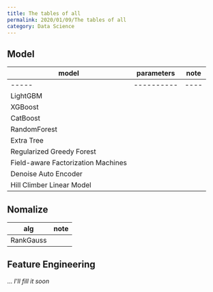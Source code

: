 ```yaml
---
title: The tables of all
permalink: 2020/01/09/The tables of all
category: Data Science
---
```

## Model
|model|parameters|note|
|-----|----------|----|
|-----|----------|----|
|LightGBM|   |  |
|XGBoost| |   |
|CatBoost| |   |
|RandomForest|   |    |
|Extra Tree| |  |
|Regularized Greedy Forest| | |
|Field-aware Factorization Machines| | |
|Denoise Auto Encoder| | |
|Hill Climber Linear Model| | |


## Nomalize
|alg|note|
|---|----|
|RankGauss|    |

## Feature Engineering

... *I'll fill it soon*
